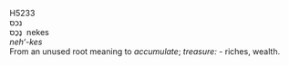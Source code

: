 <body>
  <p>H5233<br>  נכס  <br> נֶכֶס  ‎  nekes  <br><i>neh‘-kes </i><br>From an unused root meaning to <i>accumulate</i>; <i>treasure: - </i>riches, wealth.<br></p>
 </body>